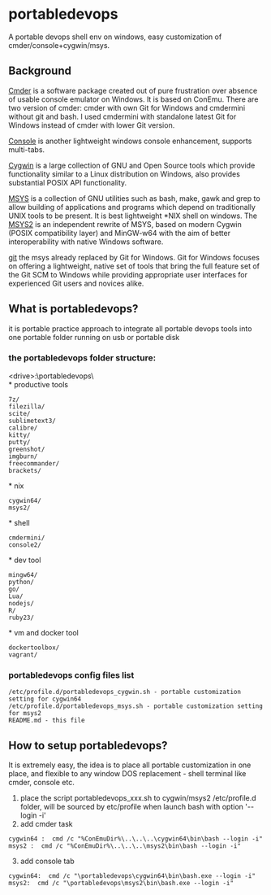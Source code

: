# portabledevops

A portable devops shell env on windows, easy customization of cmder/console+cygwin/msys.

## Background

[Cmder](https://github.com/cmderdev/cmder) is a software package created out of pure frustration over absence of usable console emulator on Windows. It is based on ConEmu. There are two version of cmder: cmder with own Git for Windows and cmdermini without git and bash. I used cmdermini with standalone latest Git for Windows instead of cmder with lower Git version.

[Console](https://sourceforge.net/projects/console/) is another lightweight windows console enhancement, supports multi-tabs.

[Cygwin](https://cygwin.com/) is a large collection of GNU and Open Source tools which provide functionality similar to a Linux distribution on Windows, also provides substantial POSIX API functionality.

[MSYS](http://www.mingw.org/wiki/MSYS) is a collection of GNU utilities such as bash, make, gawk and grep to allow building of applications and programs which depend on traditionally UNIX tools to be present. It is best lightweight *NIX shell on windows. The [MSYS2](https://sourceforge.net/projects/msys2/?source=navbar) is an independent rewrite of MSYS, based on modern Cygwin (POSIX compatibility layer) and MinGW-w64 with the aim of better interoperability with native Windows software.

[git](https://git-for-windows.github.io/) the msys already replaced by Git for Windows. Git for Windows focuses on offering a lightweight, native set of tools that bring the full feature set of the Git SCM to Windows while providing appropriate user interfaces for experienced Git users and novices alike.

## What is portabledevops?

it is portable practice approach to integrate all portable devops tools into one portable folder running on usb or portable disk  
### the portabledevops folder structure:    
&lt;drive&gt;:\portabledevops\  
\* productive tools      
```qdir/   
7z/   
filezilla/   
scite/                 
sublimetext3/  
calibre/  
kitty/  
putty/  
greenshot/             
imgburn/  
freecommander/  
brackets/ 
```
\* nix 
```
cygwin64/ 
msys2/
```
\* shell 
```
cmdermini/             
console2/
```
\* dev tool
```
mingw64/    
python/               
go/                                              
Lua/                                   
nodejs/                
R/                     
ruby23/
```
\* vm and docker tool
```
dockertoolbox/        
vagrant/  
```

### portabledevops config files list 
``` 
/etc/profile.d/portabledevops_cygwin.sh - portable customization setting for cygwin64  
/etc/profile.d/portabledevops_msys.sh - portable customization setting for msys2  
README.md - this file   
```

## How to setup portabledevops?

It is extremely easy, the idea is to place all portable customization in one place, and flexible to any window DOS replacement - shell terminal like cmder, console etc.  
1) place the script portabledevops_xxx.sh to cygwin/msys2 /etc/profile.d folder, will be sourced by etc/profile when launch bash with option  '--login -i'   
2) add cmder task   
```
cygwin64 :  cmd /c "%ConEmuDir%\..\..\..\cygwin64\bin\bash --login -i"
msys2 :  cmd /c "%ConEmuDir%\..\..\..\msys2\bin\bash --login -i"
``` 
3) add console tab  
```
cygwin64:  cmd /c "\portabledevops\cygwin64\bin\bash.exe --login -i"  
msys2:  cmd /c "\portabledevops\msys2\bin\bash.exe --login -i"
```
